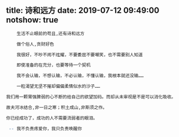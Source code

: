 title: 诗和远方 
date: 2019-07-12 09:49:00
notshow: true
---

``` r
    生活不止眼前的苟且,还有诗和远方
```
``` r
	做个俗人,贪财好色
```
``` r
	我很好，不吵不闹不炫耀，不要委屈不要嘲笑，也不需要别人知道
```

``` r
	即使准备的在充分，也要等待一个契机
```

``` r
	我不会认输，不想认输，不必认输，不懂认输，我根本就还没输……
```

``` r
	一粒渴望无坚不摧却偏偏柔情似水的沙子……
```

``` r
我们用一颗胃强脾弱的心不断的给自己的欲望加码。而却从未审视是不是可以消化吸收。
```

``` r
故夫河冰结合,非一日之寒；积土成山,非斯须之作。	
```
``` r
你已经成功了，成功的人不需要流弱者的眼泪。
```
``` r
 -- 我不负责疼爱你，我只负责唤醒你
```
